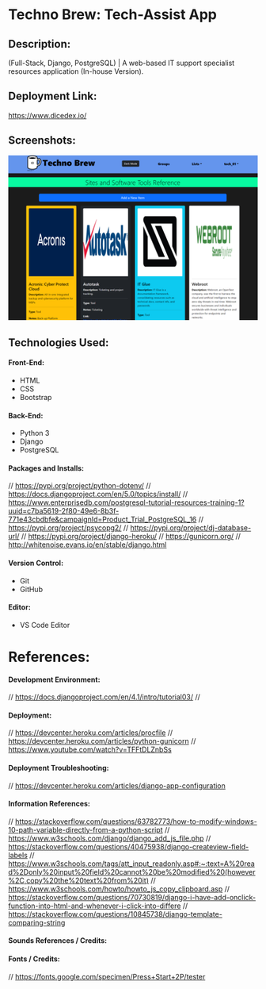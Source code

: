 # Techno Brew: Tech-Assist App

## Description:
(Full-Stack, Django, PostgreSQL) | A web-based IT support specialist resources application (In-house Version).

## Deployment Link:
https://www.dicedex.io/

## Screenshots:
![Screenshot](/io.png)

## Technologies Used:
#### Front-End:
- HTML
- CSS
- Bootstrap
#### Back-End:
- Python 3
- Django
- PostgreSQL
#### Packages and Installs:
// https://pypi.org/project/python-dotenv/
// https://docs.djangoproject.com/en/5.0/topics/install/
// https://www.enterprisedb.com/postgresql-tutorial-resources-training-1?uuid=c7ba5619-2f80-49e6-8b3f-771e43cbdbfe&campaignId=Product_Trial_PostgreSQL_16
// https://pypi.org/project/psycopg2/
// https://pypi.org/project/dj-database-url/
// https://pypi.org/project/django-heroku/
// https://gunicorn.org/
// http://whitenoise.evans.io/en/stable/django.html
#### Version Control:
- Git
- GitHub
#### Editor:
- VS Code Editor
# References:
#### Development Environment:
// https://docs.djangoproject.com/en/4.1/intro/tutorial03/
// 
#### Deployment:
// https://devcenter.heroku.com/articles/procfile
// https://devcenter.heroku.com/articles/python-gunicorn
// https://www.youtube.com/watch?v=TFFtDLZnbSs
#### Deployment Troubleshooting:
// https://devcenter.heroku.com/articles/django-app-configuration
#### Information References:
// https://stackoverflow.com/questions/63782773/how-to-modify-windows-10-path-variable-directly-from-a-python-script
// https://www.w3schools.com/django/django_add_js_file.php
// https://stackoverflow.com/questions/40475938/django-createview-field-labels
// https://www.w3schools.com/tags/att_input_readonly.asp#:~:text=A%20read%2Donly%20input%20field%20cannot%20be%20modified%20(however%2C,copy%20the%20text%20from%20it)
// https://www.w3schools.com/howto/howto_js_copy_clipboard.asp
// https://stackoverflow.com/questions/70730819/django-i-have-add-onclick-function-into-html-and-whenever-i-click-into-differe
// https://stackoverflow.com/questions/10845738/django-template-comparing-string
#### Sounds References / Credits:
#### Fonts / Credits:
// https://fonts.google.com/specimen/Press+Start+2P/tester
